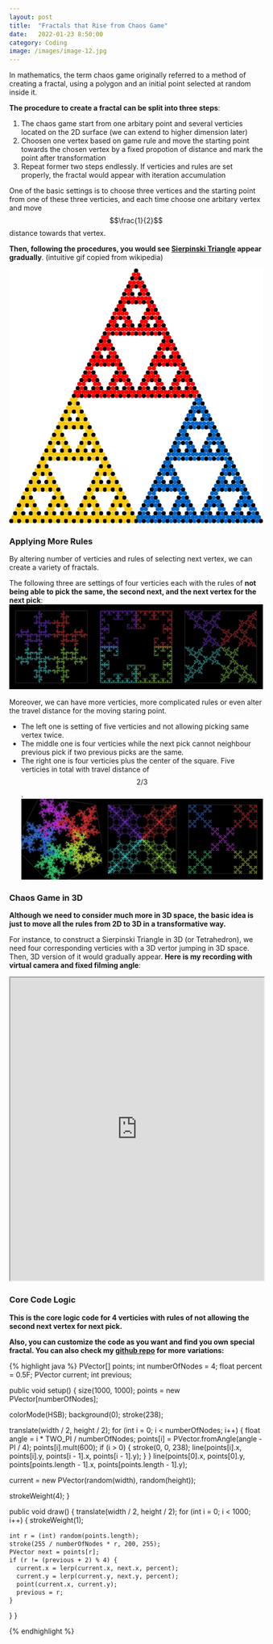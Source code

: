 ```yaml
---
layout: post
title:  "Fractals that Rise from Chaos Game"
date:   2022-01-23 8:50:00
category: Coding
image: /images/image-12.jpg
---
```

In mathematics, the term chaos game originally referred to a method of creating a fractal, using a polygon and an initial point selected at random inside it.

**The procedure to create a fractal can be split into three steps**:
1. The chaos game start from one arbitary point and several verticies located on the 2D surface (we can extend to higher dimension later)
2. Choosen one vertex based on game rule and move the starting point towards the chosen vertex by a fixed propotion of distance and mark the point after transformation
3. Repeat former two steps endlessly. If verticies and rules are set properly, the fractal would appear with iteration accumulation

One of the basic settings is to choose three vertices and the starting point from one of these three verticies, and each time choose one arbitary vertex and move $$\frac{1}{2}$$ distance towards that vertex.

**Then, following the procedures, you would see [Sierpinski Triangle](https://en.wikipedia.org/wiki/Sierpinski_triangle) appear gradually**. (intuitive gif copied from wikipedia)

![illustration](/post-images/Chaos-Game/1.gif)

### Applying More Rules
By altering number of verticies and rules of selecting next vertex, we can create a variety of fractals.

The following three are settings of four verticies each with the rules of **not being able to pick the same, the second next, and the next vertex for the next pick**:
![lst1](/post-images/Chaos-Game/lst1.jpg)

Moreover, we can have more verticies, more complicated rules or even alter the travel distance for the moving staring point.

* The left one is setting of five verticies and not allowing picking same vertex twice.
* The middle one is four verticies while the next pick cannot neighbour previous pick if two previous picks are the same.
* The right one is four verticies plus the center of the square. Five verticies in total with travel distance of $$2/3$$.
![lst2](/post-images/Chaos-Game/lst2.jpg)

### Chaos Game in 3D

**Although we need to consider much more in 3D space, the basic idea is just to move all the rules from 2D to 3D in a transformative way.**

For instance, to construct a Sierpinski Triangle in 3D (or Tetrahedron), we need four corresponding verticies with a 3D vertor jumping in 3D space. Then, 3D version of it would gradually appear. **Here is my recording with virtual camera and fixed filming angle**:

<iframe width="100%" height="600"
  src="https://www.youtube.com/embed/Vqmgq-P6XZY">
</iframe>

### Core Code Logic
**This is the core logic code for 4 verticies with rules of not allowing the second next vertex for next pick.**

**Also, you can customize the code as you want and find you own special fractal. You can also check my [github repo](https://github.com/zhuyuezx/Processing_Tutorial/tree/master/src/main/java/proc/ChaosGame) for more variations:**

{% highlight java %}
PVector[] points;
int numberOfNodes = 4;
float percent = 0.5F;
PVector current;
int previous;

public void setup() {
  size(1000, 1000);
  points = new PVector[numberOfNodes];

  colorMode(HSB);
  background(0);
  stroke(238);

  translate(width / 2, height / 2);
  for (int i = 0; i < numberOfNodes; i++) {
    float angle = i * TWO_PI / numberOfNodes;
    points[i] = PVector.fromAngle(angle - PI / 4);
    points[i].mult(600);
    if (i > 0) {
      stroke(0, 0, 238);
      line(points[i].x, points[i].y, points[i - 1].x, points[i - 1].y);
    }
  }
  line(points[0].x, points[0].y, points[points.length - 1].x, points[points.length - 1].y);


  current = new PVector(random(width), random(height));

  strokeWeight(4);
}

public void draw() {
  translate(width / 2, height / 2);
  for (int i = 0; i < 1000; i++) {
    strokeWeight(1);

    int r = (int) random(points.length);
    stroke(255 / numberOfNodes * r, 200, 255);
    PVector next = points[r];
    if (r != (previous + 2) % 4) {
      current.x = lerp(current.x, next.x, percent);
      current.y = lerp(current.y, next.y, percent);
      point(current.x, current.y);
      previous = r;
    }
  }
}

{% endhighlight %}
